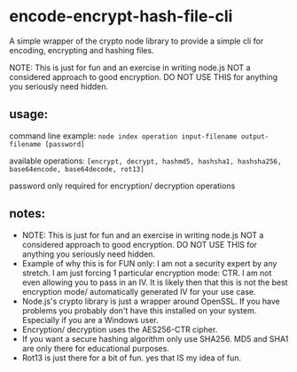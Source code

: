 # encode-encrypt-hash-file-cli

A simple wrapper of the crypto node library to provide a simple cli for encoding, encrypting and hashing files.

NOTE: This is just for fun and an exercise in writing node.js NOT a considered approach to good encryption. DO NOT USE THIS for anything you seriously need hidden.

## usage:

command line example: `node index operation input-filename output-filename [password]`

available operations: `[encrypt, decrypt, hashmd5, hashsha1, hashsha256, base64encode, base64decode, rot13]`

password only required for encryption/ decryption operations

## notes:

 * NOTE: This is just for fun and an exercise in writing node.js NOT a considered approach to good encryption. DO NOT USE THIS for anything you seriously need hidden.
 * Example of why this is for FUN only: I am not a security expert by any stretch. I am just forcing 1 particular encryption mode: CTR. I am not even allowing you to pass in an IV. It is likely then that this is not the best encryption mode/ automatically generated IV for your use case.
 * Node.js's crypto library is just a wrapper around OpenSSL. If you have problems you probably don't have this installed on your system. Especially if you are a Windows user.
 * Encryption/ decryption uses the AES256-CTR cipher.
 * If you want a secure hashing algorithm only use SHA256. MD5 and SHA1 are only there for educational purposes.
 * Rot13 is just there for a bit of fun. yes that IS my idea of fun.
